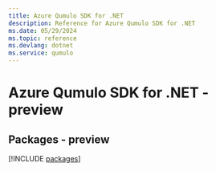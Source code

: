 ```yaml
---
title: Azure Qumulo SDK for .NET
description: Reference for Azure Qumulo SDK for .NET
ms.date: 05/29/2024
ms.topic: reference
ms.devlang: dotnet
ms.service: qumulo
---
```

# Azure Qumulo SDK for .NET - preview
## Packages - preview
[!INCLUDE [packages](qumulo-index.md)]